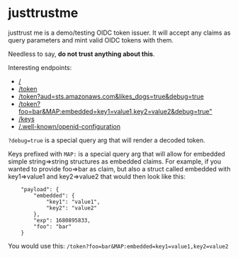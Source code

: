 # justtrustme

justtrust me is a demo/testing OIDC token issuer. It will accept any claims as query parameters and mint valid OIDC tokens with them.

Needless to say, __do not trust anything about this__.

Interesting endpoints:

- [/](https://justtrustme.dev/)
- [/token](https://justtrustme.dev/token)
- [/token?aud=sts.amazonaws.com&likes_dogs=true&debug=true](https://justtrustme.dev/token?aud=sts.amazonaws.com&likes_dogs=true&debug=true)
- [/token?foo=bar&MAP:embedded=key1=value1,key2=value2&debug=true"](https://justtrustme.dev/token?foo=bar&MAP:embedded=key1=value1,key2=value2&debug=true)
- [/keys](https://justtrustme.dev/keys)
- [/.well-known/openid-configuration](https://justtrustme.dev/.well-known/openid-configuration)

`?debug=true` is a special query arg that will render a decoded token.

Keys prefixed with `MAP:` is a special query arg that will allow for embedded
simple string=>string structures as embedded claims. For example, if you wanted
to provide foo=>bar as claim, but also a struct called embedded with
key1=>value1 and key2=>value2 that would then look like this:

```
	"payload": {
		"embedded": {
			"key1": "value1",
			"key2": "value2"
		},
		"exp": 1680895833,
		"foo": "bar"
    }
```

You would use this: `/token?foo=bar&MAP:embedded=key1=value1,key2=value2`
